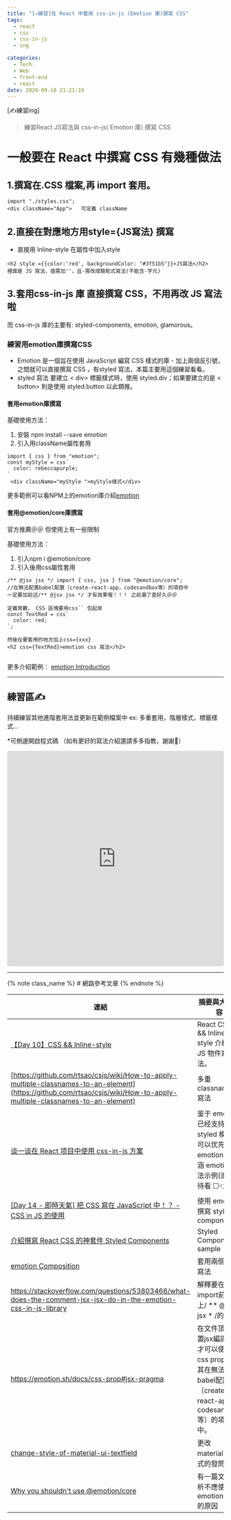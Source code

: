 ```yaml
---
title: "[✍練習]在 React 中套用 css-in-js (Emotion 庫)撰寫 CSS"
tags:
  - react
  - css
  - css-in-js
  - ing

categories:
  - Tech.
  - Web
  - front-end
  - react
date: 2020-09-18 21:21:19
---
```

[✍練習ing]

> 練習React JS寫法與 css-in-js( Emotion 庫) 撰寫 CSS

<!--more-->

# 一般要在 React 中撰寫 CSS 有幾種做法

## 1.撰寫在.CSS 檔案,再 import 套用。
```
import "./styles.css";
<div className="App">   可定義 className
```

## 2.直接在對應地方用style={JS寫法} 撰寫
- 直接用 Inline-style 在屬性中加入style
```
<h2 style ={{color:'red', backgroundColor: "#3f51b5"}}>JS寫法</h2>
裡面是 JS 寫法，值需加''，且-需改成駱駝式寫法(不能含-字元)
```

## 3.套用css-in-js 庫 直接撰寫 CSS，不用再改 JS 寫法啦
  而 css-in-js 庫的主要有: styled-components, emotion, glamorous。


### 練習用emotion庫撰寫CSS
  - Emotion 是一個旨在使用 JavaScript 編寫 CSS 樣式的庫 - 加上兩個反引號，之間就可以直接撰寫 CSS ，有styled 寫法，本篇主要用這個練習看看。 
  - styled 寫法
    要建立 < div> 標籤樣式時，使用 styled.div；如果要建立的是 < button> 則是使用 styled.button 以此類推。

#### 套用emotion庫撰寫

基礎使用方法：
1. 安裝 npm install --save emotion
2. 引入用className屬性套用
```
import { css } from "emotion";
const myStyle = css`
  color: rebeccapurple;
`
 <div className="myStyle ">myStyle樣式</div>

```
更多範例可以看NPM上的emotion庫介紹[emotion](https://www.npmjs.com/package/emotion)


#### 套用@emotion/core庫撰寫
官方推薦＠＠ 但使用上有一些限制

基礎使用方法：
1. 引入npm i @emotion/core
2. 引入後用css屬性套用
  ```
/** @jsx jsx */ import { css, jsx } from "@emotion/core"; 
//在無法配置babel配置（create-react-app，codesandbox等）的項目中
一定要加前述/** @jsx jsx */ 才有效果喔！！！ 之前漏了查好久＠＠

定義常數， CSS 區塊要用css`` 包起來
  const TextRed = css`
    color: red;
  `;

然後在要套用的地方加上css={xxx}
  <h2 css={TextRed}>emotion css 寫法</h2>


```
更多介紹範例： [emotion Introduction](https://emotion.sh/docs/introduction "emotion Introduction") 


------
## 練習區✍
持續練習其他進階套用法並更新在範例檔案中 ex: 多重套用，階層樣式，標籤樣式...


*可側邊開啟程式碼 
（如有更好的寫法介紹還請多多指教，謝謝🙏） 

<iframe src="https://codesandbox.io/embed/emotion-css-nqey4?fontsize=14&theme=dark"
     style="width:100%; height:500px; border:0; border-radius: 4px; overflow:hidden;"
     title="emotion CSS"
     allow="accelerometer; ambient-light-sensor; camera; encrypted-media; geolocation; gyroscope; hid; microphone; midi; payment; usb; vr; xr-spatial-tracking"
     sandbox="allow-forms allow-modals allow-popups allow-presentation allow-same-origin allow-scripts"
   ></iframe>



----

{% note class_name %} # 網路參考文章 {% endnote %}

| 連結  | 摘要與大致內容 |
| ----- | ----------|
| [【Day 10】CSS && Inline-style](https://ithelp.ithome.com.tw/articles/10215415 "【Day 10】CSS && Inline-style")  | React CSS && Inline-style 介紹，JS 物件寫法。 |
|[https://github.com/rtsao/csjs/wiki/How-to-apply-multiple-classnames-to-an-element](https://github.com/rtsao/csjs/wiki/How-to-apply-multiple-classnames-to-an-element)|多重classnames寫法|
| [谈一谈在 React 项目中使用 css-in-js 方案](https://juejin.im/post/6844903993047531533 "谈一谈在React项目中使用css-in-js方案") | 鉴于 emotion 已经支持了 styled 模式，可以优先选择 emotion。內涵 emotion 用法示例(進階 待看 ☐👈) |
| [[Day 14 - 即時天氣] 把 CSS 寫在 JavaScript 中！？ - CSS in JS 的使用](https://ithelp.ithome.com.tw/articles/10223071 "[Day 14 - 即時天氣] 把 CSS 寫在 JavaScript 中！？ - CSS in JS 的使用") | 使用 emotion 撰寫 styled components  |
 | [介紹撰寫 React CSS 的神套件 Styled Components](https://medium.com/@shihKai/%E4%BB%8B%E7%B4%B9%E6%92%B0%E5%AF%ABreact-css%E7%9A%84%E7%A5%9E%E5%A5%97%E4%BB%B6styled-components-77455c849198 "介紹撰寫React CSS的神套件Styled Components") | Styled Components sample |
[emotion Composition](https://emotion.sh/docs/composition)|套用兩個樣式寫法  |
https://stackoverflow.com/questions/53803466/what-does-the-comment-jsx-jsx-do-in-the-emotion-css-in-js-library | 解釋要在import前加上/ ** @jsx jsx * /的原因|
|https://emotion.sh/docs/css-prop#jsx-pragma |在文件頂部設置jsx編譯指示才可以使用css prop。尤其在無法配置babel配置（create-react-app，codesandbox等）的項目中。|
[change-style-of-material-ui-textfield](https://stackoverflow.com/questions/61414356/change-style-of-material-ui-textfield-on-focus-react)|更改material-ui樣式的發問 
[Why you shouldn't use @emotion/core](https://vriad.com/essays/emotion-core-vs-vanilla-emotion)|有一篇文章分析不應使用emotion/core的原因




